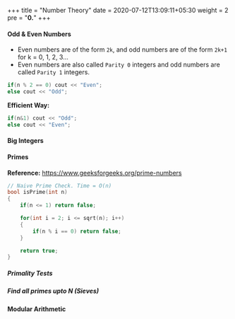 +++
title = "Number Theory"
date =  2020-07-12T13:09:11+05:30
weight = 2
pre = "<b>0.</b>"
+++

#### Odd & Even Numbers
- Even numbers are of the form `2k`, and odd numbers are of the form `2k+1` for k = 0, 1, 2, 3...
- Even numbers are also called `Parity 0` integers and odd numbers are called `Parity 1` integers. 

```cpp
if(n % 2 == 0) cout << "Even";
else cout << "Odd";
```

**Efficient Way:**

```cpp
if(n&1) cout << "Odd";
else cout << "Even";
```

#### Big Integers

#### Primes

**Reference:** https://www.geeksforgeeks.org/prime-numbers

```cpp
// Naive Prime Check. Time = O(n)
bool isPrime(int n)
{
	if(n <= 1) return false;

	for(int i = 2; i <= sqrt(n); i++)
	{
		if(n % i == 0) return false;
	}

	return true;
}
```

##### Primality Tests

##### Find all primes upto N (Sieves)

#### Modular Arithmetic

